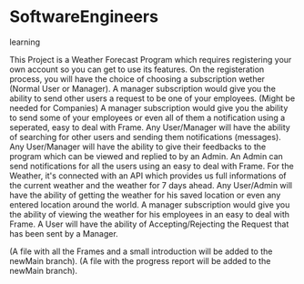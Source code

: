 # SoftwareEngineers
learning

This Project is a Weather Forecast Program which requires registering your own account so you can get to use its features.
On the registeration process, you will have the choice of choosing a subscription wether (Normal User or Manager).
A manager subscription would give you the ability to send other users a request to be one of your employees. (Might be needed for Companies)
A manager subscription would give you the ability to send some of your employees or even all of them a notification using a seperated, easy to deal with Frame.
Any User/Manager will have the ability of searching for other users and sending them notifications (messages).
Any User/Manager will have the ability to give their feedbacks to the program which can be viewed and replied to by an Admin.
An Admin can send notifications for all the users using an easy to deal with Frame.
For the Weather, it's connected with an API which provides us full informations of the current weather and the weather for 7 days ahead.
Any User/Admin will have the ability of getting the weather for his saved location or even any entered location around the world.
A manager subscription would give you the ability of viewing the weather for his employees in an easy to deal with Frame.
A User will have the ability of Accepting/Rejecting the Request that has been sent by a Manager.

(A file with all the Frames and a small introduction will be added to the newMain branch).
(A file with the progress report will be added to the newMain branch).
